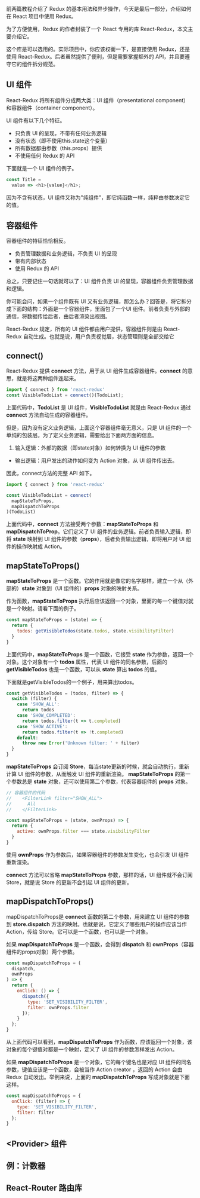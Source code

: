 前两篇教程介绍了 Redux 的基本用法和异步操作，今天是最后一部分，介绍如何在 React 项目中使用 Redux。

为了方便使用，Redux 的作者封装了一个 React 专用的库 React-Redux，本文主要介绍它。

这个库是可以选用的。实际项目中，你应该权衡一下，是直接使用 Redux，还是使用 React-Redux。后者虽然提供了便利，但是需要掌握额外的 API，并且要遵守它的组件拆分规范。

## UI 组件

React-Redux 将所有组件分成两大类：UI 组件（presentational component）和容器组件（container component）。

UI 组件有以下几个特征。

- 只负责 UI 的呈现，不带有任何业务逻辑
- 没有状态（即不使用this.state这个变量）
- 所有数据都由参数（this.props）提供
- 不使用任何 Redux 的 API

下面就是一个 UI 组件的例子。

```js
const Title =
  value => <h1>{value}</h1>;
```

因为不含有状态，UI 组件又称为"纯组件"，即它纯函数一样，纯粹由参数决定它的值。

## 容器组件

容器组件的特征恰恰相反。

- 负责管理数据和业务逻辑，不负责 UI 的呈现
- 带有内部状态
- 使用 Redux 的 API

总之，只要记住一句话就可以了：UI 组件负责 UI 的呈现，容器组件负责管理数据和逻辑。

你可能会问，如果一个组件既有 UI 又有业务逻辑，那怎么办？回答是，将它拆分成下面的结构：外面是一个容器组件，里面包了一个UI 组件。前者负责与外部的通信，将数据传给后者，由后者渲染出视图。

React-Redux 规定，所有的 UI 组件都由用户提供，容器组件则是由 React-Redux 自动生成。也就是说，用户负责视觉层，状态管理则是全部交给它

## connect()

React-Redux 提供 **connect** 方法，用于从 UI 组件生成容器组件。**connect** 的意思，就是将这两种组件连起来。

```js
import { connect } from 'react-redux'
const VisibleTodoList = connect()(TodoList);
```

上面代码中，**TodoList** 是 UI 组件，**VisibleTodoList** 就是由 React-Redux 通过 **connect** 方法自动生成的容器组件。

但是，因为没有定义业务逻辑，上面这个容器组件毫无意义，只是 UI 组件的一个单纯的包装层。为了定义业务逻辑，需要给出下面两方面的信息。


  1. 输入逻辑：外部的数据（即state对象）如何转换为 UI 组件的参数
  - 输出逻辑：用户发出的动作如何变为 Action 对象，从 UI 组件传出去。

因此，connect方法的完整 API 如下。

```js
import { connect } from 'react-redux'

const VisibleTodoList = connect(
  mapStateToProps,
  mapDispatchToProps
)(TodoList)
```

上面代码中，**connect** 方法接受两个参数：**mapStateToProps** 和 **mapDispatchToProp**。它们定义了 UI 组件的业务逻辑。前者负责输入逻辑，即将 **state** 映射到 UI 组件的参数（**props**），后者负责输出逻辑，即将用户对 UI 组件的操作映射成 Action。

## mapStateToProps()

**mapStateToProps** 是一个函数。它的作用就是像它的名字那样，建立一个从（外部的）**state** 对象到（UI 组件的）**props** 对象的映射关系。

作为函数，**mapStateToProps** 执行后应该返回一个对象，里面的每一个键值对就是一个映射。请看下面的例子。

```js
const mapStateToProps = (state) => {
  return {
    todos: getVisibleTodos(state.todos, state.visibilityFilter)
  }
}
```

上面代码中，**mapStateToProps** 是一个函数，它接受 **state** 作为参数，返回一个对象。这个对象有一个 **todos** 属性，代表 UI 组件的同名参数，后面的 **getVisibleTodos** 也是一个函数，可以从 **state** 算出 **todos** 的值。

下面就是getVisibleTodos的一个例子，用来算出todos。

```js
const getVisibleTodos = (todos, filter) => {
  switch (filter) {
    case 'SHOW_ALL':
      return todos
    case 'SHOW_COMPLETED':
      return todos.filter(t => t.completed)
    case 'SHOW_ACTIVE':
      return todos.filter(t => !t.completed)
    default:
      throw new Error('Unknown filter: ' + filter)
  }
}
```

**mapStateToProps** 会订阅 **Store**，每当state更新的时候，就会自动执行，重新计算 UI 组件的参数，从而触发 UI 组件的重新渲染。
**mapStateToProps** 的第一个参数总是 **state** 对象，还可以使用第二个参数，代表容器组件的 **props** 对象。

```js
// 容器组件的代码
//    <FilterLink filter="SHOW_ALL">
//      All
//    </FilterLink>

const mapStateToProps = (state, ownProps) => {
  return {
    active: ownProps.filter === state.visibilityFilter
  }
}
```

使用 **ownProps** 作为参数后，如果容器组件的参数发生变化，也会引发 UI 组件重新渲染。

**connect** 方法可以省略 **mapStateToProps** 参数，那样的话，UI 组件就不会订阅Store，就是说 Store 的更新不会引起 UI 组件的更新。
<!-- 不懂这句话 -->


## mapDispatchToProps()

mapDispatchToProps是 **connect** 函数的第二个参数，用来建立 UI 组件的参数到 **store.dispatch** 方法的映射。也就是说，它定义了哪些用户的操作应该当作 Action，传给 Store。它可以是一个函数，也可以是一个对象。

如果 **mapDispatchToProps** 是一个函数，会得到 **dispatch** 和 **ownProps**（容器组件的props对象）两个参数。
```js
const mapDispatchToProps = (
  dispatch,
  ownProps
) => {
  return {
    onClick: () => {
      dispatch({
        type: 'SET_VISIBILITY_FILTER',
        filter: ownProps.filter
      });
    }
  };
}
```

从上面代码可以看到，**mapDispatchToProps** 作为函数，应该返回一个对象，该对象的每个键值对都是一个映射，定义了 UI 组件的参数怎样发出 Action。

如果 **mapDispatchToProps** 是一个对象，它的每个键名也是对应 UI 组件的同名参数，键值应该是一个函数，会被当作 Action creator ，返回的 Action 会由 Redux 自动发出。举例来说，上面的 **mapDispatchToProps** 写成对象就是下面这样。

```js
const mapDispatchToProps = {
  onClick: (filter) => {
    type: 'SET_VISIBILITY_FILTER',
    filter: filter
  };
}
```

## &lt;Provider> 组件



## 例：计数器

## React-Router 路由库
